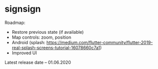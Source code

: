 # signsign

Roadmap:

* Restore previous state (if available)
* Map controls: zoom, position
* Android (splash: https://medium.com/flutter-community/flutter-2019-real-splash-screens-tutorial-16078660c7a1)
* Improved UI

Latest release date – 01.06.2020
